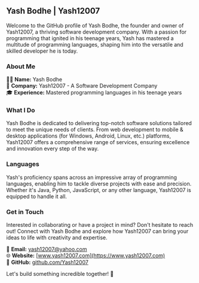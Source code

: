 ## **Yash Bodhe | Yash12007**

Welcome to the GitHub profile of Yash Bodhe, the founder and owner of Yash12007, a thriving software development company. With a passion for programming that ignited in his teenage years, Yash has mastered a multitude of programming languages, shaping him into the versatile and skilled developer he is today.

### About Me

👨‍💻 **Name:** Yash Bodhe  
🏢 **Company:** Yash12007 - A Software Development Company  
🎓 **Experience:** Mastered programming languages in his teenage years

### What I Do

Yash Bodhe is dedicated to delivering top-notch software solutions tailored to meet the unique needs of clients. From web development to mobile & desktop applications (for Windows, Android, Linux, etc.) platforms, Yash12007 offers a comprehensive range of services, ensuring excellence and innovation every step of the way.

### Languages

Yash's proficiency spans across an impressive array of programming languages, enabling him to tackle diverse projects with ease and precision. Whether it's Java, Python, JavaScript, or any other language, Yash12007 is equipped to handle it all.

### Get in Touch

Interested in collaborating or have a project in mind? Don't hesitate to reach out! Connect with Yash Bodhe and explore how Yash12007 can bring your ideas to life with creativity and expertise.

📧 **Email:** [yash12007@yahoo.com](mailto:yash12007@yahoo.com)  
🌐 **Website:** [www.yash12007.com](https://www.yash12007.com)  
📱 **GitHub:** [github.com/Yash12007](https://github.com/Yash12007)

Let's build something incredible together! 🚀
